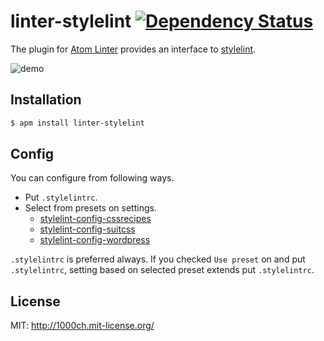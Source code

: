 # linter-stylelint [![Dependency Status](https://david-dm.org/AtomLinter/linter-stylelint.svg)](https://david-dm.org/AtomLinter/linter-stylelint)

The plugin for [Atom Linter](https://github.com/AtomLinter/atom-linter) provides an interface to [stylelint](https://github.com/stylelint/stylelint).

![demo](https://raw.githubusercontent.com/1000ch/linter-stylelint/master/capture.png)

## Installation

```bash
$ apm install linter-stylelint
```

## Config

You can configure from following ways.

- Put `.stylelintrc`.
- Select from presets on settings.
    - [stylelint-config-cssrecipes](https://github.com/stylelint/stylelint-config-cssrecipes)
    - [stylelint-config-suitcss](https://github.com/stylelint/stylelint-config-suitcss)
    - [stylelint-config-wordpress](https://github.com/stylelint/stylelint-config-wordpress)

`.stylelintrc` is preferred always. If you checked `Use preset` on and put `.stylelintrc`, setting based on selected preset extends put `.stylelintrc`.

## License

MIT: http://1000ch.mit-license.org/
